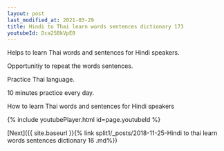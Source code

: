 ```yaml
---
layout: post
last_modified_at: 2021-03-29
title: Hindi to Thai learn words sentences dictionary 173 
youtubeId: Dca25BkVpE0
---
```

 
 
Helps to learn Thai words and sentences for Hindi speakers.

Opportunitiy to repeat the words sentences. 

Practice Thai language. 
 
10 minutes practice every day. 
 
How to learn Thai words and sentences for Hindi speakers 
 
{% include youtubePlayer.html id=page.youtubeId %}
 
 
[Next]({{ site.baseurl }}{% link  split1/_posts/2018-11-25-Hindi to thai learn words sentences dictionary 16 .md%})
 
